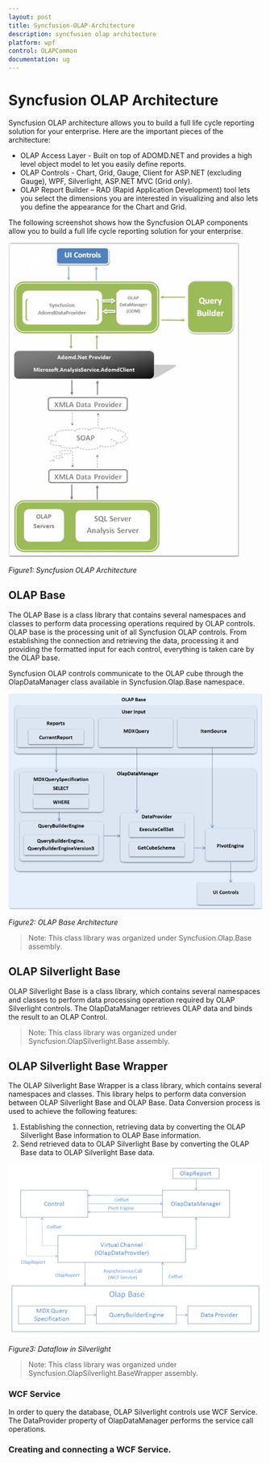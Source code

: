 ```yaml
---
layout: post
title: Syncfusion-OLAP-Architecture
description: syncfusion olap architecture
platform: wpf
control: OLAPCommon 
documentation: ug
---
```


# Syncfusion OLAP Architecture



Syncfusion OLAP architecture allows you to build a full life cycle reporting solution for your enterprise. Here are the important pieces of the architecture:

* OLAP Access Layer - Built on top of ADOMD.NET and provides a high level object model to let you easily define reports.
* OLAP Controls - Chart, Grid, Gauge, Client for ASP.NET (excluding Gauge), WPF, Silverlight, ASP.NET MVC (Grid only).
* OLAP Report Builder – RAD (Rapid Application Development) tool lets you select the dimensions you are interested in visualizing and also lets you define the appearance for the Chart and Grid.



The following screenshot shows how the Syncfusion OLAP components allow you to build a full life cycle reporting solution for your enterprise.





![](Syncfusion-OLAP-Architecture_images/Syncfusion-OLAP-Architecture_img1.jpeg)





_Figure1: Syncfusion OLAP Architecture_

## OLAP Base

The OLAP Base is a class library that contains several namespaces and classes to perform data processing operations required by OLAP controls. OLAP base is the processing unit of all Syncfusion OLAP controls. From establishing the connection and retrieving the data, processing it and providing the formatted input for each control, everything is taken care by the OLAP base.

Syncfusion OLAP controls communicate to the OLAP cube through the OlapDataManager class available in Syncfusion.Olap.Base namespace.



![](OLAP-Base_images/OLAP-Base_img1.png)





_Figure2: OLAP Base Architecture_



> Note: This class library was organized under Syncfusion.Olap.Base assembly.


## OLAP Silverlight Base

OLAP Silverlight Base is a class library, which contains several namespaces and classes to perform data processing operation required by OLAP Silverlight controls. The OlapDataManager retrieves OLAP data and binds the result to an OLAP Control.

> Note: This class library was organized under Syncfusion.OlapSilverlight.Base assembly.


## OLAP Silverlight Base Wrapper

The OLAP Silverlight Base Wrapper is a class library, which contains several namespaces and classes. This library helps to perform data conversion between OLAP Silverlight Base and OLAP Base. Data Conversion process is used to achieve the following features: 

1. Establishing the connection, retrieving data by converting the OLAP Silverlight Base information to OLAP Base information.
2. Send retrieved data to OLAP Silverlight Base by converting the OLAP Base data to OLAP Silverlight Base data.





![C:/Users/dwarageshmb/Desktop/Doc Images/OlapSilverlight Base/SIlverlight.png](OLAP-Silverlight-Base-Wrapper_images/OLAP-Silverlight-Base-Wrapper_img1.png)





_Figure3: Dataflow in Silverlight_



> Note: This class library was organized under Syncfusion.OlapSilverlight.BaseWrapper assembly.

### WCF Service

In order to query the database, OLAP Silverlight controls use WCF Service. The DataProvider property of OlapDataManager performs the service call operations. 

### Creating and connecting a WCF Service.
